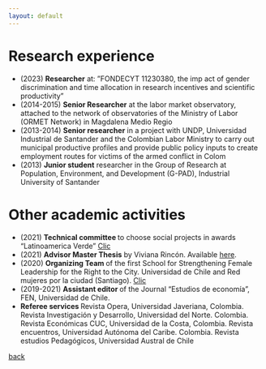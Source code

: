 ```yaml
---
layout: default
---
```


# [](#header-3)Research experience
* (2023) <b>Researcher</b> at: ”FONDECYT 11230380, the imp act of gender discrimination and time allocation in research incentives and scientific productivity”
* (2014-2015) <b>Senior Researcher</b> at the labor market observatory, attached to the network of observatories of the Ministry of Labor (ORMET Network) in Magdalena Medio Regio
* (2013-2014) <b>Senior researcher</b> in a project with UNDP, Universidad Industrial de Santander and the Colombian Labor Ministry to carry out municipal productive profiles and provide public policy inputs to create employment routes for victims of the armed conflict in Colom 
* (2013) <b> Junior student</b> researcher in the Group of Research at Population, Environment, and Development (G-PAD), Industrial University of Santander  


# [](#header-4)Other academic activities
* (2021) <b>Technical committee </b> to choose social projects in awards “Latinoamerica Verde” <a href="https://premiosverdes.org/es/comision-tecnica/?pais=Colombia&ano=2021#results">Clic</a> 
* (2021) <b>Advisor Master Thesis</b> by Viviana Rincón. Available <a href="https://repositorio.flacsoandes.edu.ec/handle/10469/17758">here</a>.
* (2020) <b>Organizing Team </b> of the first School for Strengthening Female Leadership for the Right to the City. Universidad de Chile and Red mujeres por la ciudad (Santiago). <a href="https://emyc.uchilefau.cl">Clic</a>  
* (2019-2021) <b>Assistant editor </b> of the Journal “Estudios de economía”, FEN, Universidad de Chile. 
* <b> Referee services </b> Revista Opera, Universidad Javeriana, Colombia. Revista Investigación y Desarrollo, Universidad del Norte. Colombia. Revista Económicas CUC, Universidad de la Costa, Colombia. Revista encuentros, Universidad Autónoma del Caribe. Colombia. Revista estudios Pedagógicos, Universidad Austral de Chile


[back](./)
